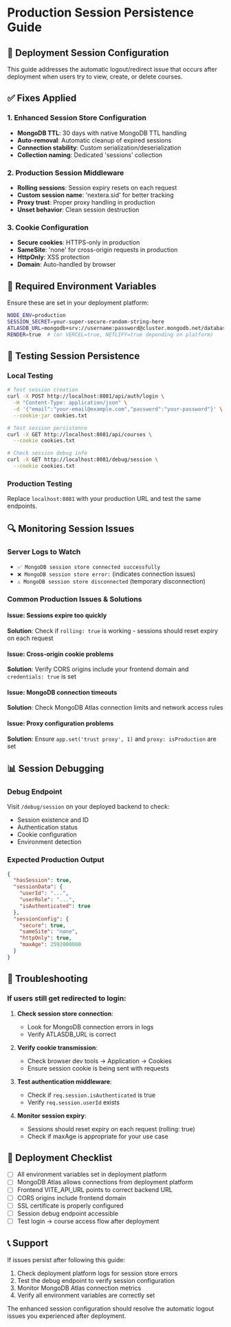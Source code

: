 # Production Session Persistence Guide

## 🚀 Deployment Session Configuration

This guide addresses the automatic logout/redirect issue that occurs after deployment when users try to view, create, or delete courses.

## ✅ Fixes Applied

### 1. Enhanced Session Store Configuration
- **MongoDB TTL**: 30 days with native MongoDB TTL handling
- **Auto-removal**: Automatic cleanup of expired sessions
- **Connection stability**: Custom serialization/deserialization
- **Collection naming**: Dedicated 'sessions' collection

### 2. Production Session Middleware
- **Rolling sessions**: Session expiry resets on each request
- **Custom session name**: 'nextera.sid' for better tracking
- **Proxy trust**: Proper proxy handling in production
- **Unset behavior**: Clean session destruction

### 3. Cookie Configuration
- **Secure cookies**: HTTPS-only in production
- **SameSite**: 'none' for cross-origin requests in production
- **HttpOnly**: XSS protection
- **Domain**: Auto-handled by browser

## 🔧 Required Environment Variables

Ensure these are set in your deployment platform:

```bash
NODE_ENV=production
SESSION_SECRET=your-super-secure-random-string-here
ATLASDB_URL=mongodb+srv://username:password@cluster.mongodb.net/database
RENDER=true  # (or VERCEL=true, NETLIFY=true depending on platform)
```

## 🧪 Testing Session Persistence

### Local Testing
```bash
# Test session creation
curl -X POST http://localhost:8081/api/auth/login \
  -H "Content-Type: application/json" \
  -d '{"email":"your-email@example.com","password":"your-password"}' \
  --cookie-jar cookies.txt

# Test session persistence
curl -X GET http://localhost:8081/api/courses \
  --cookie cookies.txt

# Check session debug info
curl -X GET http://localhost:8081/debug/session \
  --cookie cookies.txt
```

### Production Testing
Replace `localhost:8081` with your production URL and test the same endpoints.

## 🔍 Monitoring Session Issues

### Server Logs to Watch
- `✅ MongoDB session store connected successfully`
- `❌ MongoDB session store error:` (indicates connection issues)
- `⚠️ MongoDB session store disconnected` (temporary disconnection)

### Common Production Issues & Solutions

#### Issue: Sessions expire too quickly
**Solution**: Check if `rolling: true` is working - sessions should reset expiry on each request

#### Issue: Cross-origin cookie problems
**Solution**: Verify CORS origins include your frontend domain and `credentials: true` is set

#### Issue: MongoDB connection timeouts
**Solution**: Check MongoDB Atlas connection limits and network access rules

#### Issue: Proxy configuration problems
**Solution**: Ensure `app.set('trust proxy', 1)` and `proxy: isProduction` are set

## 📊 Session Debugging

### Debug Endpoint
Visit `/debug/session` on your deployed backend to check:
- Session existence and ID
- Authentication status
- Cookie configuration
- Environment detection

### Expected Production Output
```json
{
  "hasSession": true,
  "sessionData": {
    "userId": "...",
    "userRole": "...",
    "isAuthenticated": true
  },
  "sessionConfig": {
    "secure": true,
    "sameSite": "none",
    "httpOnly": true,
    "maxAge": 2592000000
  }
}
```

## 🚨 Troubleshooting

### If users still get redirected to login:

1. **Check session store connection**:
   - Look for MongoDB connection errors in logs
   - Verify ATLASDB_URL is correct

2. **Verify cookie transmission**:
   - Check browser dev tools → Application → Cookies
   - Ensure session cookie is being sent with requests

3. **Test authentication middleware**:
   - Check if `req.session.isAuthenticated` is true
   - Verify `req.session.userId` exists

4. **Monitor session expiry**:
   - Sessions should reset expiry on each request (rolling: true)
   - Check if maxAge is appropriate for your use case

## 🔄 Deployment Checklist

- [ ] All environment variables set in deployment platform
- [ ] MongoDB Atlas allows connections from deployment platform
- [ ] Frontend VITE_API_URL points to correct backend URL
- [ ] CORS origins include frontend domain
- [ ] SSL certificate is properly configured
- [ ] Session debug endpoint accessible
- [ ] Test login → course access flow after deployment

## 📞 Support

If issues persist after following this guide:
1. Check deployment platform logs for session store errors
2. Test the debug endpoint to verify session configuration
3. Monitor MongoDB Atlas connection metrics
4. Verify all environment variables are correctly set

The enhanced session configuration should resolve the automatic logout issues you experienced after deployment.
